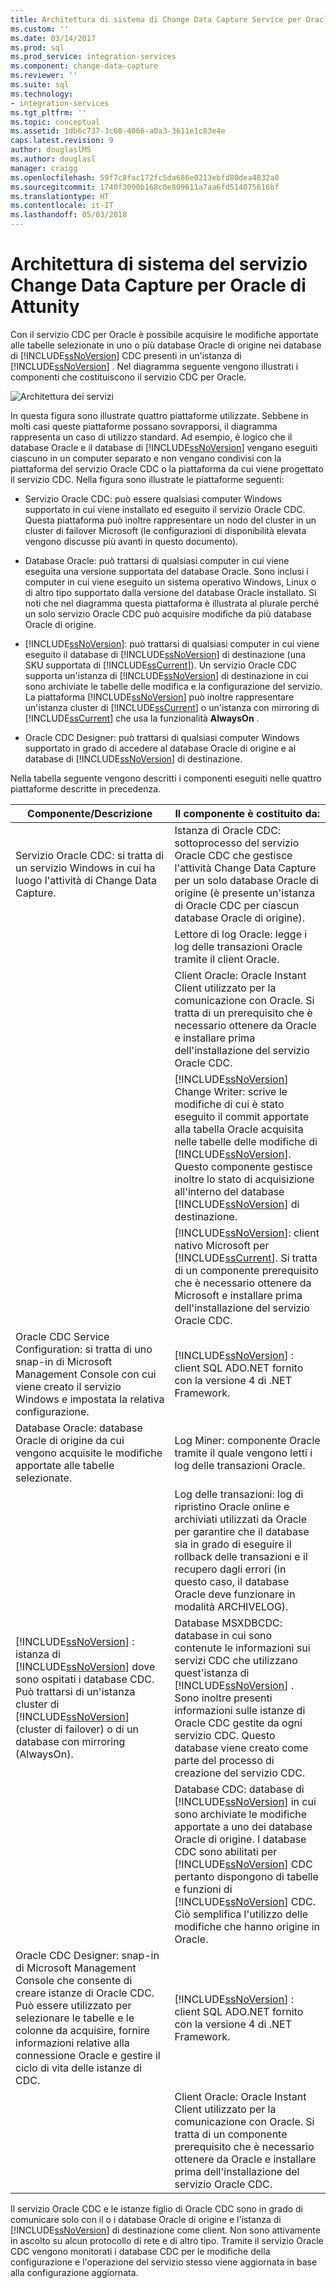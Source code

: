 ```yaml
---
title: Architettura di sistema di Change Data Capture Service per Oracle di Attunity | Microsoft Docs
ms.custom: ''
ms.date: 03/14/2017
ms.prod: sql
ms.prod_service: integration-services
ms.component: change-data-capture
ms.reviewer: ''
ms.suite: sql
ms.technology:
- integration-services
ms.tgt_pltfrm: ''
ms.topic: conceptual
ms.assetid: 1db6c737-3c60-4066-a0a3-3611e1c83e4e
caps.latest.revision: 9
author: douglaslMS
ms.author: douglasl
manager: craigg
ms.openlocfilehash: 59f7c8fac172fc5da686e0213ebfd80dea4832a0
ms.sourcegitcommit: 1740f3090b168c0e809611a7aa6fd514075616bf
ms.translationtype: HT
ms.contentlocale: it-IT
ms.lasthandoff: 05/03/2018
---
```

# <a name="change-data-capture-service-for-oracle-by-attunity-system-architecture"></a>Architettura di sistema del servizio Change Data Capture per Oracle di Attunity
  Con il servizio CDC per Oracle è possibile acquisire le modifiche apportate alle tabelle selezionate in uno o più database Oracle di origine nei database di [!INCLUDE[ssNoVersion](../../includes/ssnoversion-md.md)] CDC presenti in un'istanza di [!INCLUDE[ssNoVersion](../../includes/ssnoversion-md.md)] . Nel diagramma seguente vengono illustrati i componenti che costituiscono il servizio CDC per Oracle.  
  
 ![Architettura dei servizi](../../integration-services/change-data-capture/media/service-architecture.gif "Architettura dei servizi")  
  
 In questa figura sono illustrate quattro piattaforme utilizzate. Sebbene in molti casi queste piattaforme possano sovrapporsi, il diagramma rappresenta un caso di utilizzo standard. Ad esempio, è logico che il database Oracle e il database di [!INCLUDE[ssNoVersion](../../includes/ssnoversion-md.md)] vengano eseguiti ciascuno in un computer separato e non vengano condivisi con la piattaforma del servizio Oracle CDC o la piattaforma da cui viene progettato il servizio CDC. Nella figura sono illustrate le piattaforme seguenti:  
  
-   Servizio Oracle CDC: può essere qualsiasi computer Windows supportato in cui viene installato ed eseguito il servizio Oracle CDC. Questa piattaforma può inoltre rappresentare un nodo del cluster in un cluster di failover Microsoft (le configurazioni di disponibilità elevata vengono discusse più avanti in questo documento).  
  
-   Database Oracle: può trattarsi di qualsiasi computer in cui viene eseguita una versione supportata del database Oracle. Sono inclusi i computer in cui viene eseguito un sistema operativo Windows, Linux o di altro tipo supportato dalla versione del database Oracle installato. Si noti che nel diagramma questa piattaforma è illustrata al plurale perché un solo servizio Oracle CDC può acquisire modifiche da più database Oracle di origine.  
  
-   [!INCLUDE[ssNoVersion](../../includes/ssnoversion-md.md)]: può trattarsi di qualsiasi computer in cui viene eseguito il database di [!INCLUDE[ssNoVersion](../../includes/ssnoversion-md.md)] di destinazione (una SKU supportata di [!INCLUDE[ssCurrent](../../includes/sscurrent-md.md)]). Un servizio Oracle CDC supporta un'istanza di [!INCLUDE[ssNoVersion](../../includes/ssnoversion-md.md)] di destinazione in cui sono archiviate le tabelle delle modifica e la configurazione del servizio. La piattaforma [!INCLUDE[ssNoVersion](../../includes/ssnoversion-md.md)] può inoltre rappresentare un'istanza cluster di [!INCLUDE[ssCurrent](../../includes/sscurrent-md.md)] o un'istanza con mirroring di [!INCLUDE[ssCurrent](../../includes/sscurrent-md.md)] che usa la funzionalità **AlwaysOn** .  
  
-   Oracle CDC Designer: può trattarsi di qualsiasi computer Windows supportato in grado di accedere al database Oracle di origine e al database di [!INCLUDE[ssNoVersion](../../includes/ssnoversion-md.md)] di destinazione.  
  
 Nella tabella seguente vengono descritti i componenti eseguiti nelle quattro piattaforme descritte in precedenza.  
  
|Componente/Descrizione|Il componente è costituito da:|  
|----------------------------|----------------------------|  
|Servizio Oracle CDC: si tratta di un servizio Windows in cui ha luogo l'attività di Change Data Capture.|Istanza di Oracle CDC: sottoprocesso del servizio Oracle CDC che gestisce l'attività Change Data Capture per un solo database Oracle di origine (è presente un'istanza di Oracle CDC per ciascun database Oracle di origine).|  
||Lettore di log Oracle: legge i log delle transazioni Oracle tramite il client Oracle.|  
||Client Oracle: Oracle Instant Client utilizzato per la comunicazione con Oracle. Si tratta di un prerequisito che è necessario ottenere da Oracle e installare prima dell'installazione del servizio Oracle CDC.|  
||[!INCLUDE[ssNoVersion](../../includes/ssnoversion-md.md)] Change Writer: scrive le modifiche di cui è stato eseguito il commit apportate alla tabella Oracle acquisita nelle tabelle delle modifiche di [!INCLUDE[ssNoVersion](../../includes/ssnoversion-md.md)]. Questo componente gestisce inoltre lo stato di acquisizione all'interno del database [!INCLUDE[ssNoVersion](../../includes/ssnoversion-md.md)] di destinazione.|  
||[!INCLUDE[ssNoVersion](../../includes/ssnoversion-md.md)]: client nativo Microsoft per [!INCLUDE[ssCurrent](../../includes/sscurrent-md.md)]. Si tratta di un componente prerequisito che è necessario ottenere da Microsoft e installare prima dell'installazione del servizio Oracle CDC.|  
|Oracle CDC Service Configuration: si tratta di uno snap-in di Microsoft Management Console con cui viene creato il servizio Windows e impostata la relativa configurazione.|[!INCLUDE[ssNoVersion](../../includes/ssnoversion-md.md)] : client SQL ADO.NET fornito con la versione 4 di .NET Framework.|  
|Database Oracle: database Oracle di origine da cui vengono acquisite le modifiche apportate alle tabelle selezionate.|Log Miner: componente Oracle tramite il quale vengono letti i log delle transazioni Oracle.|  
||Log delle transazioni: log di ripristino Oracle online e archiviati utilizzati da Oracle per garantire che il database sia in grado di eseguire il rollback delle transazioni e il recupero dagli errori (in questo caso, il database Oracle deve funzionare in modalità ARCHIVELOG).|  
|[!INCLUDE[ssNoVersion](../../includes/ssnoversion-md.md)] : istanza di [!INCLUDE[ssNoVersion](../../includes/ssnoversion-md.md)] dove sono ospitati i database CDC. Può trattarsi di un'istanza cluster di [!INCLUDE[ssNoVersion](../../includes/ssnoversion-md.md)] (cluster di failover) o di un database con mirroring (AlwaysOn).|Database MSXDBCDC: database in cui sono contenute le informazioni sui servizi CDC che utilizzano quest'istanza di [!INCLUDE[ssNoVersion](../../includes/ssnoversion-md.md)] . Sono inoltre presenti informazioni sulle istanze di Oracle CDC gestite da ogni servizio CDC. Questo database viene creato come parte del processo di creazione del servizio CDC.|  
||Database CDC: database di [!INCLUDE[ssNoVersion](../../includes/ssnoversion-md.md)] in cui sono archiviate le modifiche apportate a uno dei database Oracle di origine. I database CDC sono abilitati per [!INCLUDE[ssNoVersion](../../includes/ssnoversion-md.md)] CDC pertanto dispongono di tabelle e funzioni di [!INCLUDE[ssNoVersion](../../includes/ssnoversion-md.md)] CDC. Ciò semplifica l'utilizzo delle modifiche che hanno origine in Oracle.|  
|Oracle CDC Designer: snap-in di Microsoft Management Console che consente di creare istanze di Oracle CDC. Può essere utilizzato per selezionare le tabelle e le colonne da acquisire, fornire informazioni relative alla connessione Oracle e gestire il ciclo di vita delle istanze di CDC.|[!INCLUDE[ssNoVersion](../../includes/ssnoversion-md.md)] : client SQL ADO.NET fornito con la versione 4 di .NET Framework.|  
||Client Oracle: Oracle Instant Client utilizzato per la comunicazione con Oracle. Si tratta di un componente prerequisito che è necessario ottenere da Oracle e installare prima dell'installazione del servizio Oracle CDC.|  
  
 Il servizio Oracle CDC e le istanze figlio di Oracle CDC sono in grado di comunicare solo con il o i database Oracle di origine e l'istanza di [!INCLUDE[ssNoVersion](../../includes/ssnoversion-md.md)] di destinazione come client. Non sono attivamente in ascolto su alcun protocollo di rete e di altro tipo. Tramite il servizio Oracle CDC vengono monitorati i database CDC per le modifiche della configurazione e l'operazione del servizio stesso viene aggiornata in base alla configurazione aggiornata.  
  
  

